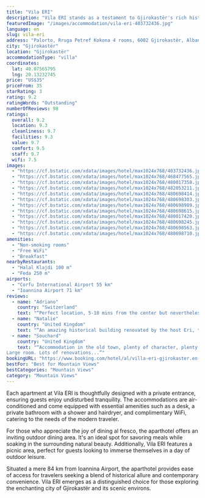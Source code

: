 ```yaml
---
title: "Vila ERI"
description: "Vila ERI stands as a testament to Gjirokastër's rich history, offering a unique stay in a 19th-century building that combines the charm of the past with modern comforts."
featuredImage: "/images/accommodation/vila-eri-403732436.jpg"
language: en
slug: vila-eri
address: "Palorto, Rruga Petref Kokona 4 rooms, 6002 Gjirokastër, Albania"
city: "Gjirokastër"
location: "Gjirokastër"
accommodationType: "villa"
coordinates:
  lat: 40.07565795
  lng: 20.13232745
price: "US$35"
priceFrom: 35
starRating: 3
rating: 9.2
ratingWords: "Outstanding"
numberOfReviews: 98
ratings:
  overall: 9.2
  location: 9.3
  cleanliness: 9.7
  facilities: 9.3
  value: 9.7
  comfort: 9.5
  staff: 9.7
  wifi: 7.5
images:
  - "https://cf.bstatic.com/xdata/images/hotel/max1024x768/403732436.jpg?k=e2db81bbc1bb6cc9bf3b2c07c18e70692e6287814a693bcf1cb9607e9bfb47d9&o=&hp=1"
  - "https://cf.bstatic.com/xdata/images/hotel/max1024x768/468477565.jpg?k=0a66b64257483d1ab28cc8b7b0c7d0195d20b8eabf3640319850469dff6fcc59&o=&hp=1"
  - "https://cf.bstatic.com/xdata/images/hotel/max1024x768/480017358.jpg?k=781d6779c3f469babbe542acdca7adc15b6c671aa4981880b2fb421b0096ab6a&o=&hp=1"
  - "https://cf.bstatic.com/xdata/images/hotel/max1024x768/482053211.jpg?k=303ba42ad43c37b57c32749411f43a06359c669281c176b5af23dd3c96946835&o=&hp=1"
  - "https://cf.bstatic.com/xdata/images/hotel/max1024x768/480698414.jpg?k=9144de569192c461cd18d8d79b37cabe7af32633eecf2366c1fb74123fd0b135&o=&hp=1"
  - "https://cf.bstatic.com/xdata/images/hotel/max1024x768/480698303.jpg?k=9a265a61eba37b604e377021ba8fcf3c628f14e5261bba5c512771231ccde38b&o=&hp=1"
  - "https://cf.bstatic.com/xdata/images/hotel/max1024x768/480698989.jpg?k=de1ee1b3bc1af286a1c7694bbfbf3d757886dd39982eb44f8c5f9e04432c7302&o=&hp=1"
  - "https://cf.bstatic.com/xdata/images/hotel/max1024x768/480698615.jpg?k=6a7669b030d830753cfebb5d9ce52964292929404f221027f771dcc7a4ec5b8f&o=&hp=1"
  - "https://cf.bstatic.com/xdata/images/hotel/max1024x768/480017420.jpg?k=762eabea61094ac73e7645d3f0fdde2df0e55f21ed7a5868fc054da645d4ff40&o=&hp=1"
  - "https://cf.bstatic.com/xdata/images/hotel/max1024x768/480698245.jpg?k=c969d7bd7deafaf985dea63f0957513abd5b3981a5423256f7f640b723f5b84f&o=&hp=1"
  - "https://cf.bstatic.com/xdata/images/hotel/max1024x768/480698563.jpg?k=27e5e1841024a680d5d2068841ab497cdf66c4fe6da073dbc4ee308a9c1a1326&o=&hp=1"
  - "https://cf.bstatic.com/xdata/images/hotel/max1024x768/480698710.jpg?k=5cf86ff99a5d321645c80f582559c93b03c70eb28508972d7591b41a55bbe8fd&o=&hp=1"
amenities:
  - "Non-smoking rooms"
  - "Free WiFi"
  - "Breakfast"
nearbyRestaurants:
  - "Halal Klajdi 100 m"
  - "Feda 250 m"
airports:
  - "Corfu International Airport 55 km"
  - "Ioannina Airport 71 km"
reviews:
  - name: "Adriano"
    country: "Switzerland"
    text: "“Perfect location, 5-10 mins from the center but nevertheless in a quiet part of the city. The terrace on the rooftop offers a breathtaking view.”"
  - name: "Natalie"
    country: "United Kingdom"
    text: "“An amazing historical building renovated by the host Eri, the roads were difficult to park on so he came down and parked our car for us which was so helpful. Gorgeous views and fruit trees surrounded the small guesthouse and was a 5 min walk into...”"
  - name: "Souchard"
    country: "United Kingdom"
    text: "“Accommodation in the old town, plenty of character, plenty of communal space. Especially loved taking breakfast in the garden. The host came to meet us in the street when our driver was unsure of the location.
Large room. Lots of renovations...”"
bookingURL: "https://www.booking.com/hotel/al/villa-eri-gjirokaster.en-gb.html?aid=8035640"
bestFor: "Best for Mountain Views"
bestCategories: "Mountain Views"
category: "Mountain Views"
---
```


Each apartment at Vila ERI is thoughtfully designed with a private entrance, ensuring guests enjoy undisturbed tranquility. The accommodations are air-conditioned and come equipped with essential amenities such as a desk, a private bathroom with a shower and hairdryer, and complimentary WiFi, catering to the needs of the modern traveler.

For those who appreciate the joy of dining al fresco, the aparthotel offers an inviting outdoor dining area. It's an ideal spot for savoring meals while soaking in the surrounding natural beauty. Additionally, Vila ERI features a picnic area, perfect for guests looking to immerse themselves in a day of outdoor leisure.

Situated a mere 84 km from Ioannina Airport, the aparthotel provides ease of access for travelers seeking a blend of historical allure and contemporary convenience. Vila ERI emerges as a distinguished choice for those exploring the enchanting city of Gjirokastër and its scenic environs.